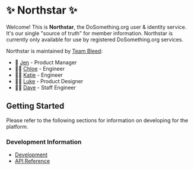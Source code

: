 # ✨ Northstar ✨

Welcome! This is **Northstar**, the DoSomething.org user & identity service. It's our single "source of truth" for member information. Northstar is currently only available for use by registered DoSomething.org services.

Northstar is maintained by [Team Bleed](https://github.com/orgs/DoSomething/teams/team-bleed):

* 💁 [Jen](https://github.com/ngjo) - Product Manager
* 👩‍💻 [Chloe](https://github.com/chloealee) - Engineer
* 👩‍💻 [Katie](https://github.com/katiecrane) - Engineer
* 👨‍🎨 [Luke](https://github.com/lkpttn) - Product Designer
* 👨‍🔬 [Dave](https://github.com/DFurnes) - Staff Engineer

## Getting Started

Please refer to the following sections for information on developing for the platform.

### Development Information

* [Development](development/overview.md)
* [API Reference](api-reference/overview.md)


